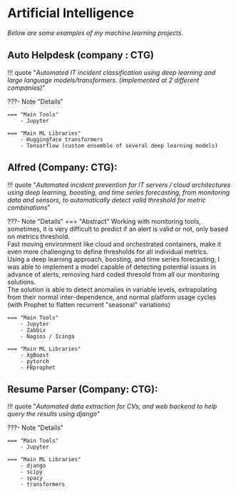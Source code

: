 # Artificial Intelligence

*Below are some examples of my machine learning projects.*



## Auto Helpdesk (company : CTG)

!!! quote "*Automated IT incident classification using deep learning and large language models/transformers. (implemented at 2 different companies)*"


???- Note "Details"

    === "Main Tools"
        - Jupyter

    === "Main ML Libraries"
        - Huggingface transformers
        - Tensorflow (custom ensemble of several deep learning models)
        

## Alfred (Company: CTG):

!!! quote "*Automated incident prevention for IT servers / cloud architectures using deep learning, boosting, and time series forecasting, from monitoring data and sensors, to automatically detect valid threshold for metric combinations*"


???- Note "Details"
    === "Abstract"
        Working with monitoring tools, sometimes, it is very difficult to predict if an alert is valid or not, only based on metrics threshold.<BR/>
        Fast moving environment like cloud and orchestrated containers, make it even more challenging to define thresholds for all individual metrics.<BR/>
        Using a deep learning approach, boosting, and time series forecasting, I was able to implement a model capable of detecting potential issues in advance of alerts, removing hard coded thresold from all our monitoring solutions.<BR/>
        The solution is able to detect anomalies in variable levels, extrapolating from their normal inter-dependence, and normal platform usage cycles (with Prophet to flatten recurrent "seasonal" variations)
        
    === "Main Tools"
        - Jupyter
        - Zabbix
        - Nagios / Icinga

    === "Main ML Libraries"
        - XgBoost
        - pytorch
        - FBprophet
        
## Resume Parser (Company: CTG):


!!! quote "*Automated data extraction for CVs, and web backend to help query the results using django*"

???- Note "Details"

    === "Main Tools"
        - Jupyter
    
    === "Main ML Libraries"
        - django
        - scipy
        - spacy
        - transformers


